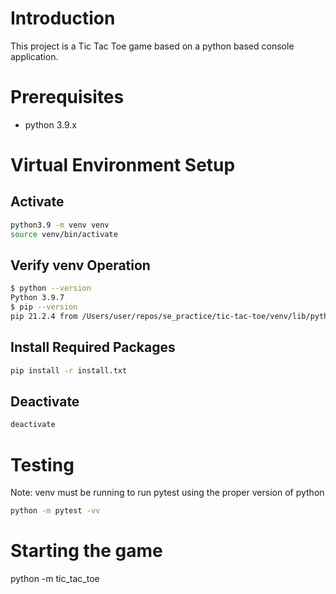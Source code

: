 # Introduction
This project is a Tic Tac Toe game based on a python based console application.

# Prerequisites
* python 3.9.x

# Virtual Environment Setup
## Activate
```bash
python3.9 -m venv venv
source venv/bin/activate
```
## Verify venv Operation
```bash
$ python --version
Python 3.9.7
$ pip --version
pip 21.2.4 from /Users/user/repos/se_practice/tic-tac-toe/venv/lib/python3.9/site-packages/pip (python 3.9)
```

## Install Required Packages
```bash
pip install -r install.txt
```

## Deactivate
```bash
deactivate
```

# Testing
Note: venv must be running to run pytest using the proper version of python
```bash
python -m pytest -vv
```

# Starting the game
python -m tic_tac_toe
